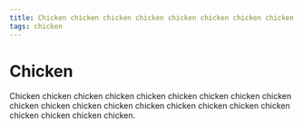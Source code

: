 ```yaml
---
title: Chicken chicken chicken chicken chicken chicken chicken chicken chicken chicken chicken
tags: chicken
---
```


# Chicken 

Chicken chicken chicken chicken chicken chicken chicken chicken chicken chicken chicken chicken chicken chicken chicken chicken chicken chicken chicken chicken chicken chicken.
